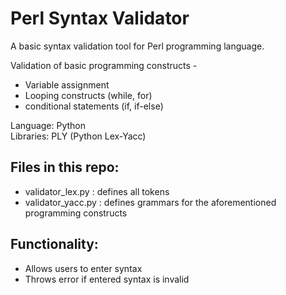 # Perl Syntax Validator

A basic syntax validation tool for Perl programming language. </br>

Validation of basic programming constructs - 
- Variable assignment
- Looping constructs (while, for)
- conditional statements (if, if-else)

Language: Python </br>
Libraries: PLY (Python Lex-Yacc)

## Files in this repo:

- validator_lex.py : defines all tokens 
- validator_yacc.py : defines grammars for the aforementioned programming constructs


## Functionality:
- Allows users to enter syntax
- Throws error if entered syntax is invalid
